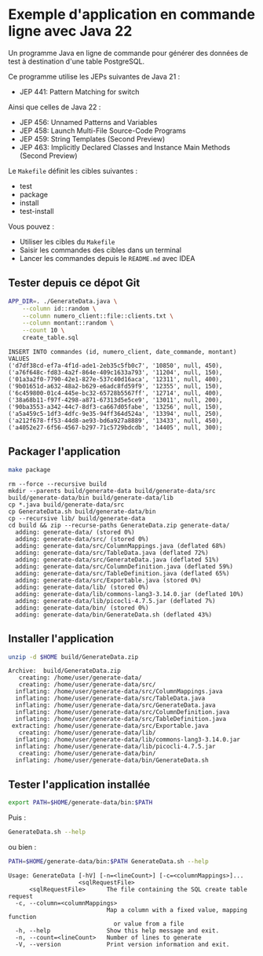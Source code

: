 # Exemple d'application en commande ligne avec Java 22

Un programme Java en ligne de commande pour générer des données de test à destination d'une table PostgreSQL.

Ce programme utilise les JEPs suivantes de Java 21 :

- JEP 441: Pattern Matching for switch

Ainsi que celles de Java 22 :

- JEP 456: Unnamed Patterns and Variables
- JEP 458: Launch Multi-File Source-Code Programs
- JEP 459: String Templates (Second Preview)
- JEP 463: Implicitly Declared Classes and Instance Main Methods (Second Preview)

Le `Makefile` définit les cibles suivantes :

- test
- package
- install
- test-install

Vous pouvez :

- Utiliser les cibles du `Makefile`
- Saisir les commandes des cibles dans un terminal
- Lancer les commandes depuis le `README.md` avec IDEA

## Tester depuis ce dépot Git

```bash
APP_DIR=. ./GenerateData.java \
	--column id::random \
	--column numero_client::file::clients.txt \
	--column montant::random \
	--count 10 \
	create_table.sql
```

```console
INSERT INTO commandes (id, numero_client, date_commande, montant)
VALUES
('d7df38cd-ef7a-4f1d-ade1-2eb35c5fb0c7', '10850', null, 450),
('a76f648c-fd83-4a2f-864e-409c1633a793', '11204', null, 150),
('01a3a2f0-7790-42e1-827e-537c40d16aca', '12311', null, 400),
('9b01651d-a632-48a2-b629-e6adc8fd59f9', '12355', null, 150),
('6c459800-01c4-445e-bc32-65728b5567ff', '12714', null, 400),
('38a68b11-f97f-4298-a871-67313d5e5ce9', '13011', null, 200),
('90ba3553-a342-44c7-8df3-ca667d05fabe', '13256', null, 150),
('a5a459c5-1df3-4dfc-9e35-94ff364d524a', '13394', null, 250),
('a212f678-ff53-44d8-ae93-bd6a927a8889', '13433', null, 450),
('a4052e27-6f56-4567-b297-71c5729bdcdb', '14405', null, 300);
```

## Packager l'application

```bash
make package
```

```console
rm --force --recursive build
mkdir --parents build/generate-data build/generate-data/src build/generate-data/bin build/generate-data/lib
cp *.java build/generate-data/src
cp GenerateData.sh build/generate-data/bin
cp --recursive lib/ build/generate-data
cd build && zip --recurse-paths GenerateData.zip generate-data/
  adding: generate-data/ (stored 0%)
  adding: generate-data/src/ (stored 0%)
  adding: generate-data/src/ColumnMappings.java (deflated 68%)
  adding: generate-data/src/TableData.java (deflated 72%)
  adding: generate-data/src/GenerateData.java (deflated 51%)
  adding: generate-data/src/ColumnDefinition.java (deflated 59%)
  adding: generate-data/src/TableDefinition.java (deflated 65%)
  adding: generate-data/src/Exportable.java (stored 0%)
  adding: generate-data/lib/ (stored 0%)
  adding: generate-data/lib/commons-lang3-3.14.0.jar (deflated 10%)
  adding: generate-data/lib/picocli-4.7.5.jar (deflated 7%)
  adding: generate-data/bin/ (stored 0%)
  adding: generate-data/bin/GenerateData.sh (deflated 43%)
```

## Installer l'application

```bash
unzip -d $HOME build/GenerateData.zip
```

```console
Archive:  build/GenerateData.zip
   creating: /home/user/generate-data/
   creating: /home/user/generate-data/src/
  inflating: /home/user/generate-data/src/ColumnMappings.java  
  inflating: /home/user/generate-data/src/TableData.java  
  inflating: /home/user/generate-data/src/GenerateData.java  
  inflating: /home/user/generate-data/src/ColumnDefinition.java  
  inflating: /home/user/generate-data/src/TableDefinition.java  
 extracting: /home/user/generate-data/src/Exportable.java  
   creating: /home/user/generate-data/lib/
  inflating: /home/user/generate-data/lib/commons-lang3-3.14.0.jar  
  inflating: /home/user/generate-data/lib/picocli-4.7.5.jar  
   creating: /home/user/generate-data/bin/
  inflating: /home/user/generate-data/bin/GenerateData.sh  

```

## Tester l'application installée

```bash
export PATH=$HOME/generate-data/bin:$PATH
```

Puis :

```bash
GenerateData.sh --help
```

ou bien :

```bash
PATH=$HOME/generate-data/bin:$PATH GenerateData.sh --help
```

```console
Usage: GenerateData [-hV] [-n=<lineCount>] [-c=<columnMappings>]...
                    <sqlRequestFile>
      <sqlRequestFile>      The file containing the SQL create table request
  -c, --column=<columnMappings>
                            Map a column with a fixed value, mapping function
                              or value from a file
  -h, --help                Show this help message and exit.
  -n, --count=<lineCount>   Number of lines to generate
  -V, --version             Print version information and exit.
```

